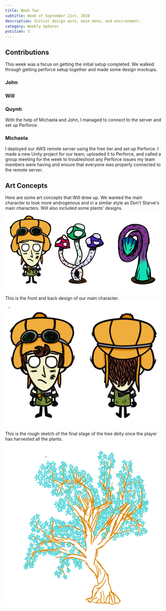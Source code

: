 ```yaml
---
title: Week Two
subtitle: Week of September 21st, 2020
description: Initial design work, main menu, and environment.
category: Weekly Updates
position: 3
---
```


## Contributions

This week was a focus on getting the initial setup completed. We walked through getting perforce setup together and made some design mockups.

### John

### Will

### Quynh

With the help of Michaela and John, I managed to connect to the server and set up Perforce.

### Michaela
I deployed our AWS remote server using the free tier and set up Perforce. I made a new Unity project for our team, uploaded it to Perforce, and called a group meeting for the week to troubleshoot any Perforce issues my team members were having and ensure that everyone was properly connected to the remote server.

## Art Concepts

Here are some art concepts that Will drew up. We wanted the main character to look more androgenous and in a similar style as Don't Starve's main characters. Will also included some plants' designs.
<img src="./media/week-two/intial-design.png" />

This is the front and back design of our main character.
<img src="./media/week-two/character.png" />

This is the rough sketch of the final stage of the tree deity once the player has harvested all the plants. 
<img src="./media/week-two/tree.png" />
